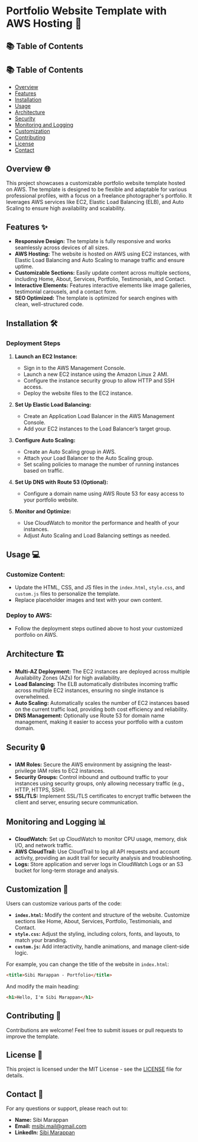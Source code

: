 # Portfolio Website Template with AWS Hosting 🎨

## 📚 Table of Contents
## 📚 Table of Contents
- [Overview]([#overview-🌐](https://github.com/Sibi-Git/AWS-Portfolio-Builder/blob/main/README.md#overview-))
- [Features](#features-✨)
- [Installation](#installation-🛠️)
- [Usage](#usage-💻)
- [Architecture](#architecture-🏗️)
- [Security](#security-🔒)
- [Monitoring and Logging](#monitoring-and-logging-📊)
- [Customization](#customization-🎨)
- [Contributing](#contributing-🤝)
- [License](#license-📄)
- [Contact](#contact-📧)

## Overview 🌐
This project showcases a customizable portfolio website template hosted on AWS. The template is designed to be flexible and adaptable for various professional profiles, with a focus on a freelance photographer's portfolio. It leverages AWS services like EC2, Elastic Load Balancing (ELB), and Auto Scaling to ensure high availability and scalability.

## Features ✨
- **Responsive Design:** The template is fully responsive and works seamlessly across devices of all sizes.
- **AWS Hosting:** The website is hosted on AWS using EC2 instances, with Elastic Load Balancing and Auto Scaling to manage traffic and ensure uptime.
- **Customizable Sections:** Easily update content across multiple sections, including Home, About, Services, Portfolio, Testimonials, and Contact.
- **Interactive Elements:** Features interactive elements like image galleries, testimonial carousels, and a contact form.
- **SEO Optimized:** The template is optimized for search engines with clean, well-structured code.

## Installation 🛠️
### Deployment Steps
1. **Launch an EC2 Instance:**
   - Sign in to the AWS Management Console.
   - Launch a new EC2 instance using the Amazon Linux 2 AMI.
   - Configure the instance security group to allow HTTP and SSH access.
   - Deploy the website files to the EC2 instance.

2. **Set Up Elastic Load Balancing:**
   - Create an Application Load Balancer in the AWS Management Console.
   - Add your EC2 instances to the Load Balancer’s target group.

3. **Configure Auto Scaling:**
   - Create an Auto Scaling group in AWS.
   - Attach your Load Balancer to the Auto Scaling group.
   - Set scaling policies to manage the number of running instances based on traffic.

4. **Set Up DNS with Route 53 (Optional):**
   - Configure a domain name using AWS Route 53 for easy access to your portfolio website.

5. **Monitor and Optimize:**
   - Use CloudWatch to monitor the performance and health of your instances.
   - Adjust Auto Scaling and Load Balancing settings as needed.

## Usage 💻
### Customize Content:
- Update the HTML, CSS, and JS files in the `index.html`, `style.css`, and `custom.js` files to personalize the template.
- Replace placeholder images and text with your own content.

### Deploy to AWS:
- Follow the deployment steps outlined above to host your customized portfolio on AWS.

## Architecture 🏗️
- **Multi-AZ Deployment:** The EC2 instances are deployed across multiple Availability Zones (AZs) for high availability.
- **Load Balancing:** The ELB automatically distributes incoming traffic across multiple EC2 instances, ensuring no single instance is overwhelmed.
- **Auto Scaling:** Automatically scales the number of EC2 instances based on the current traffic load, providing both cost efficiency and reliability.
- **DNS Management:** Optionally use Route 53 for domain name management, making it easier to access your portfolio with a custom domain.

## Security 🔒
- **IAM Roles:** Secure the AWS environment by assigning the least-privilege IAM roles to EC2 instances.
- **Security Groups:** Control inbound and outbound traffic to your instances using security groups, only allowing necessary traffic (e.g., HTTP, HTTPS, SSH).
- **SSL/TLS:** Implement SSL/TLS certificates to encrypt traffic between the client and server, ensuring secure communication.

## Monitoring and Logging 📊
- **CloudWatch:** Set up CloudWatch to monitor CPU usage, memory, disk I/O, and network traffic.
- **AWS CloudTrail:** Use CloudTrail to log all API requests and account activity, providing an audit trail for security analysis and troubleshooting.
- **Logs:** Store application and server logs in CloudWatch Logs or an S3 bucket for long-term storage and analysis.

## Customization 🎨
Users can customize various parts of the code:
- **`index.html`:** Modify the content and structure of the website. Customize sections like Home, About, Services, Portfolio, Testimonials, and Contact.
- **`style.css`:** Adjust the styling, including colors, fonts, and layouts, to match your branding.
- **`custom.js`:** Add interactivity, handle animations, and manage client-side logic.

For example, you can change the title of the website in `index.html`:

```html
<title>Sibi Marappan - Portfolio</title>
```

And modify the main heading:

```html
<h1>Hello, I'm Sibi Marappan</h1>
```

## Contributing 🤝
Contributions are welcome! Feel free to submit issues or pull requests to improve the template.

## License 📄
This project is licensed under the MIT License - see the [LICENSE](LICENSE) file for details.

## Contact 📧
For any questions or support, please reach out to:
- **Name:** Sibi Marappan
- **Email:** msibi.mail@gmail.com
- **LinkedIn:** [Sibi Marappan](https://www.linkedin.com/in/sibi-marappan/)

